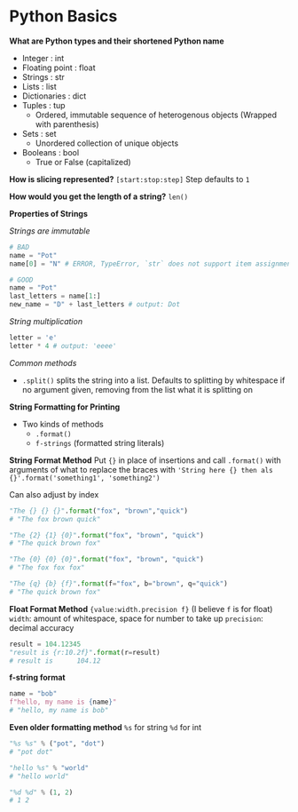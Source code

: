 # Python Basics

**What are Python types and their shortened Python name**
* Integer : int
* Floating point : float
* Strings : str
* Lists : list
* Dictionaries : dict
* Tuples : tup
  * Ordered, immutable sequence of heterogenous objects (Wrapped with parenthesis)
* Sets : set
  * Unordered collection of unique objects 
* Booleans : bool
  * True or False (capitalized)


**How is slicing represented?**
`[start:stop:step]`
Step defaults to `1`

**How would you get the length of a string?**
`len()`

**Properties of Strings**

*Strings are immutable*
```python
# BAD
name = "Pot"
name[0] = "N" # ERROR, TypeError, `str` does not support item assignment`

# GOOD
name = "Pot"
last_letters = name[1:]
new_name = "D" + last_letters # output: Dot
```

*String multiplication*
```python
letter = 'e'
letter * 4 # output: 'eeee'
```

*Common methods*
* `.split()` splits the string into a list. Defaults to splitting by whitespace if no argument given, removing from the list what it is splitting on

**String Formatting for Printing**
* Two kinds of methods
  * `.format()`
  * `f-strings` (formatted string literals)

**String Format Method**
Put `{}` in place of insertions and call `.format()` with arguments of what to replace the braces with
`'String here {} then als {}'.format('something1', 'something2')`

Can also adjust by index
```python
"The {} {} {}".format("fox", "brown","quick")
# "The fox brown quick"

"The {2} {1} {0}".format("fox", "brown", "quick")
# "The quick brown fox"

"The {0} {0} {0}".format("fox", "brown", "quick")
# "The fox fox fox"

"The {q} {b} {f}".format(f="fox", b="brown", q="quick")
# "The quick brown fox"
```

**Float Format Method**
`{value:width.precision f}` (I believe `f` is for float)
`width`: amount of whitespace, space for number to take up 
`precision`: decimal accuracy

```python
result = 104.12345
"result is {r:10.2f}".format(r=result)
# result is      104.12 
```

**f-string format**
```python
name = "bob"
f"hello, my name is {name}"
# "hello, my name is bob"
```

**Even older formatting method**
`%s` for string
`%d` for int

```python
"%s %s" % ("pot", "dot")
# "pot dot"

"hello %s" % "world"
# "hello world"

"%d %d" % (1, 2)
# 1 2


```